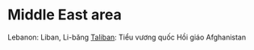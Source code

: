 # Middle East area

Lebanon: Liban, Li-băng
[Taliban](https://en.wikipedia.org/wiki/Taliban): Tiểu vương quốc Hồi giáo Afghanistan